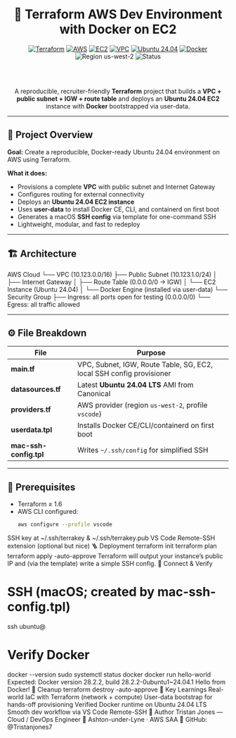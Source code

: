<div align="center">

# 🧱 **Terraform AWS Dev Environment with Docker on EC2**

<!-- Badges -->
<a href="https://www.terraform.io/"><img src="https://img.shields.io/badge/Terraform-IaC-7B42BC?logo=terraform&logoColor=white" alt="Terraform"></a>
<a href="https://aws.amazon.com/"><img src="https://img.shields.io/badge/AWS-Cloud-232F3E?logo=amazon-aws&logoColor=FF9900" alt="AWS"></a>
<a href="https://aws.amazon.com/ec2/"><img src="https://img.shields.io/badge/EC2-Compute-FF9900?logo=amazon-aws&logoColor=white" alt="EC2"></a>
<a href="https://docs.aws.amazon.com/vpc/"><img src="https://img.shields.io/badge/VPC-Networking-146EB4?logo=amazon-aws&logoColor=white" alt="VPC"></a>
<a href="https://ubuntu.com/download/server"><img src="https://img.shields.io/badge/Ubuntu-24.04%20LTS-E95420?logo=ubuntu&logoColor=white" alt="Ubuntu 24.04"></a>
<a href="https://www.docker.com/"><img src="https://img.shields.io/badge/Docker-Engine-2496ED?logo=docker&logoColor=white" alt="Docker"></a>
<img src="https://img.shields.io/badge/Region-us--west--2-blue" alt="Region us-west-2">
<img src="https://img.shields.io/badge/Status-Production%20Ready-success" alt="Status">

<br/><br/>

A reproducible, recruiter-friendly **Terraform** project that builds a **VPC + public subnet + IGW + route table** and deploys an **Ubuntu 24.04 EC2** instance with **Docker** bootstrapped via user-data.

</div>

---

## 🚀 **Project Overview**

**Goal:** Create a reproducible, Docker-ready Ubuntu 24.04 environment on AWS using Terraform.

**What it does:**
- Provisions a complete **VPC** with public subnet and Internet Gateway  
- Configures routing for external connectivity  
- Deploys an **Ubuntu 24.04 EC2 instance**  
- Uses **user-data** to install Docker CE, CLI, and containerd on first boot  
- Generates a macOS **SSH config** via template for one-command SSH  
- Lightweight, modular, and fast to redeploy

---

## 🏗️ **Architecture**

AWS Cloud
└── VPC (10.123.0.0/16)
├── Public Subnet (10.123.1.0/24)
│ ├── Internet Gateway
│ ├── Route Table (0.0.0.0/0 → IGW)
│ └── EC2 Instance (Ubuntu 24.04)
│ └── Docker Engine (installed via user-data)
└── Security Group
├── Ingress: all ports open for testing (0.0.0.0/0)
└── Egress: all traffic allowed

---

## ⚙️ **File Breakdown**

| File | Purpose |
|------|--------|
| **main.tf** | VPC, Subnet, IGW, Route Table, SG, EC2, local SSH config provisioner |
| **datasources.tf** | Latest **Ubuntu 24.04 LTS** AMI from Canonical |
| **providers.tf** | AWS provider (region `us-west-2`, profile `vscode`) |
| **userdata.tpl** | Installs Docker CE/CLI/containerd on first boot |
| **mac-ssh-config.tpl** | Writes `~/.ssh/config` for simplified SSH |

---

## 🧰 **Prerequisites**

- Terraform ≥ 1.6  
- AWS CLI configured:
  ```bash
  aws configure --profile vscode
SSH key at ~/.ssh/terrakey & ~/.ssh/terrakey.pub
VS Code Remote-SSH extension (optional but nice)
🪜 Deployment
terraform init
terraform plan
terraform apply -auto-approve
Terraform will output your instance’s public IP and (via the template) write a simple SSH config.
🔐 Connect & Verify
# SSH (macOS; created by mac-ssh-config.tpl)
ssh ubuntu@<public-ip>

# Verify Docker
docker --version
sudo systemctl status docker
docker run hello-world
Expected:
Docker version 28.2.2, build 28.2.2-0ubuntu1~24.04.1
Hello from Docker!
🧹 Cleanup
terraform destroy -auto-approve
🧠 Key Learnings
Real-world IaC with Terraform (network + compute)
User-data bootstrap for hands-off provisioning
Verified Docker runtime on Ubuntu 24.04 LTS
Smooth dev workflow via VS Code Remote-SSH
👤 Author
Tristan Jones — Cloud / DevOps Engineer
📍 Ashton-under-Lyne · AWS SAA
🔗 GitHub: @Tristanjones7
